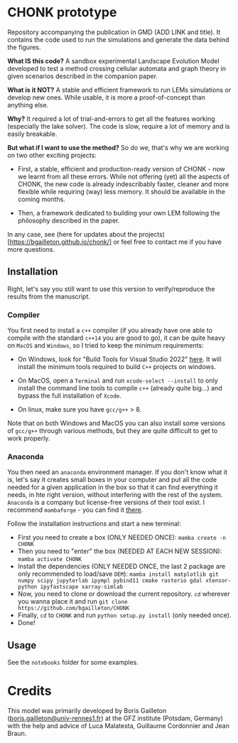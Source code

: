 # CHONK prototype

Repository accompanying the publication in GMD (ADD LINK and title). It contains the code used to run the simulations and generate the data behind the figures. 

**What IS this code?** A sandbox experimental Landscape Evolution Model developed to test a method crossing cellular automata and graph theory in given scenarios described in the companion paper.

**What is it NOT?** A stable and efficient framework to run LEMs simulations or develop new ones. While usable, it is more a proof-of-concept than anything else.

**Why?** It required a lot of trial-and-errors to get all the features working (especially the lake solver). The code is slow, require a lot of memory and is easily breakable.

**But what if I want to use the method?** So do we, that's why we are working on two other exciting projects:

- First, a stable, efficient and production-ready version of CHONK - now we learnt from all these errors. While not offering (yet) all the aspects of CHONK, the new code is already indescribably faster, cleaner and more flexible while requiring (way) less memory. It should be available in the coming months. 

- Then, a framework dedicated to building your own LEM following the philosophy described in the paper.

In any case, see (here for updates about the projects)[https://bgailleton.github.io/chonk/] or feel free to contact me if you have more questions.

## Installation 

Right, let's say you still want to use this version to verify/reproduce the results from the manuscript.

### Compiler

You first need to install a `c++` compiler (if you already have one able to compile with the standard `c++14` you are good to go), it can be quite heavy on `MacOS` and `Windows`, so I tried to keep the minimum requirements: 


- On Windows, look for "Build Tools for Visual Studio 2022" [here](https://visualstudio.microsoft.com/downloads/#build-tools-for-visual-studio-2022). It will install the minimum tools required to build `C++` projects on windows.

- On MacOS, open a `Terminal` and run `xcode-select --install` to only install the command line tools to compile `c++` (already quite big...) and bypass the full installation of `Xcode`.

- On linux, make sure you have `gcc/g++` > 8. 

Note that on both Windows and MacOS you can also install some versions of `gcc/g++` through various methods, but they are quite difficult to get to work properly.

### Anaconda

You then need an `anaconda` environment manager. If you don't know what it is, let's say it creates small boxes in your computer and put all the code needed for a given application in the box so that it can find everything it needs, in hte right version, without interfering with the rest of the system. `Anaconda` is a company but license-free versions of their tool exist. I recommend `mambaforge` - you can find it [there](https://github.com/conda-forge/miniforge#mambaforge). 

Follow the installation instructions and start a new terminal: 

- First you need to create a box (ONLY NEEDED ONCE): `mamba create -n CHONK`
- Then you need to "enter" the box (NEEDED AT EACH NEW SESSION): `mamba activate CHONK`
- Install the dependencies (ONLY NEEDED ONCE, the last 2 package are only recommended to load/save `DEM`): `mamba install matplotlib git numpy scipy jupyterlab ipympl pybind11 cmake rasterio gdal xtensor-python ipyfastscape xarray-simlab`
- Now, you need to clone or download the current repository. `cd` wherever you wanna place it and run `git clone https://github.com/bgailleton/CHONK`
- Finally, `cd` to `CHONK` and run `python setup.py install` (only needed once).
- Done!

## Usage

See the `notebooks` folder for some examples.

# Credits

This model was primarily developed by Boris Gailleton (boris.gailleton@univ-rennes1.fr) at the GFZ institute (Potsdam, Germany) with the help and advice of Luca Malatesta, Guillaume Cordonnier and Jean Braun.

